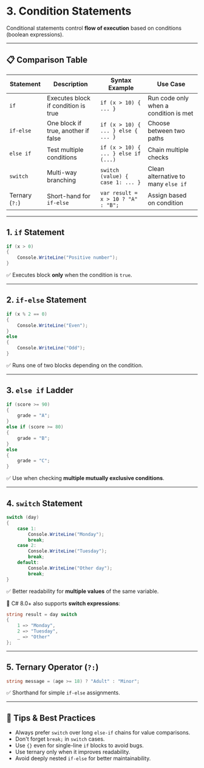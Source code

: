 # 3. Condition Statements

Conditional statements control **flow of execution** based on conditions (boolean expressions).

---

## 📋 Comparison Table

| Statement | Description | Syntax Example | Use Case |
| --- | --- | --- | --- |
| `if` | Executes block if condition is true | `if (x > 10) { ... }` | Run code only when a condition is met |
| `if-else` | One block if true, another if false | `if (x > 10) { ... } else { ... }` | Choose between two paths |
| `else if` | Test multiple conditions | `if (x > 10) { ... } else if (...)` | Chain multiple checks |
| `switch` | Multi-way branching | `switch (value) { case 1: ... }` | Clean alternative to many `else if` |
| Ternary (`?:`) | Short-hand for `if-else` | `var result = x > 10 ? "A" : "B";` | Assign based on condition |

---

## 1. `if` Statement

```csharp
if (x > 0)
{
    Console.WriteLine("Positive number");
}
```

✅ Executes block **only** when the condition is `true`.

---

## 2. `if-else` Statement

```csharp
if (x % 2 == 0)
{
    Console.WriteLine("Even");
}
else
{
    Console.WriteLine("Odd");
}
```

✅ Runs one of two blocks depending on the condition.

---

## 3. `else if` Ladder

```csharp
if (score >= 90)
{
    grade = "A";
}
else if (score >= 80)
{
    grade = "B";
}
else
{
    grade = "C";
}
```

✅ Use when checking **multiple mutually exclusive conditions**.

---

## 4. `switch` Statement

```csharp
switch (day)
{
    case 1:
        Console.WriteLine("Monday");
        break;
    case 2:
        Console.WriteLine("Tuesday");
        break;
    default:
        Console.WriteLine("Other day");
        break;
}
```

✅ Better readability for **multiple values** of the same variable.

📌 C# 8.0+ also supports **switch expressions**:

```csharp
string result = day switch
{
    1 => "Monday",
    2 => "Tuesday",
    _ => "Other"
};
```

---

## 5. Ternary Operator (`?:`)

```csharp
string message = (age >= 18) ? "Adult" : "Minor";
```

✅ Shorthand for simple `if-else` assignments.

---

## 🧠 Tips & Best Practices

- Always prefer `switch` over long `else-if` chains for value comparisons.
- Don't forget `break;` in `switch` cases.
- Use `{}` even for single-line `if` blocks to avoid bugs.
- Use ternary only when it improves readability.
- Avoid deeply nested `if-else` for better maintainability.